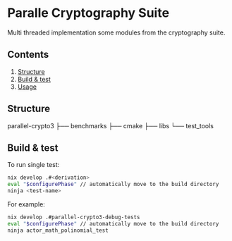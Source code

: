 # Paralle Cryptography Suite
Multi threaded implementation some modules from the cryptography suite.
 
## Contents
1. [Structure](#structure)
2. [Build & test](#build_&_test)
3. [Usage](#uage)

## Structure
parallel-crypto3
├── benchmarks
├── cmake
├── libs
└── test_tools

## Build & test

To run single test:

```bash
nix develop .#<derivation>
eval "$configurePhase" // automatically move to the build directory
ninja <test-name>
```

For example:
```bash
nix develop .#parallel-crypto3-debug-tests
eval "$configurePhase" // automatically move to the build directory
ninja actor_math_polinomial_test
```